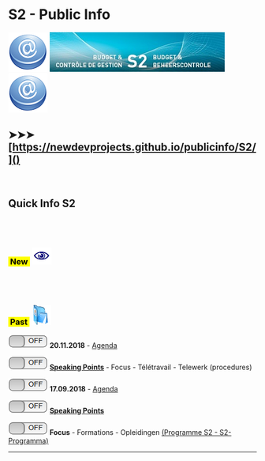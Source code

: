 <link rel="stylesheet" href="S2.css">

# S2 - Public Info

![](at.png) ![](header.jpg) ![](at.png)

## &#10148;&#10148;&#10148; [https://newdevprojects.github.io/publicinfo/S2/]()

&nbsp;

## Quick Info S2

## &nbsp;

### <mark>&nbsp;New&nbsp;</mark> ![](next.png)

## &nbsp;

### <mark>&nbsp;Past&nbsp;</mark> ![](arch.png) 

![](off.png) **20.11.2018** - [Agenda](20181120_Agenda_small.png)  

![](off.png) [**Speaking Points**](20181120_SpPts.md) - Focus - Télétravail - Telewerk (procedures)

![](off.png) **17.09.2018** - [Agenda](Invit_Uitnod.png)  

![](off.png) [**Speaking Points**](20180917_SpPts.md)

![](off.png) **Focus** - Formations - Opleidingen [(Programme S2 - S2-Programma)](S2_GOP_2019-23.pdf)

---


